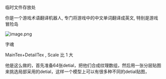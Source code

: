 临时文件存放处

你是一个游戏术语翻译机器人, 专门将游戏中的中文单词翻译成英文, 特别是游戏冒险岛

![image.png](https://image-1253155090.cos.ap-nanjing.myqcloud.com/202411142045423.png)

字魂

MainTex+DetailTex , Scale 比 1 大

他是这么做的，首先准备64张detial，把他们合成纹理数组，然后用一张分层贴图来挑选局部采用的detial，这样一个模型上可以有很多种不同的detial贴图，